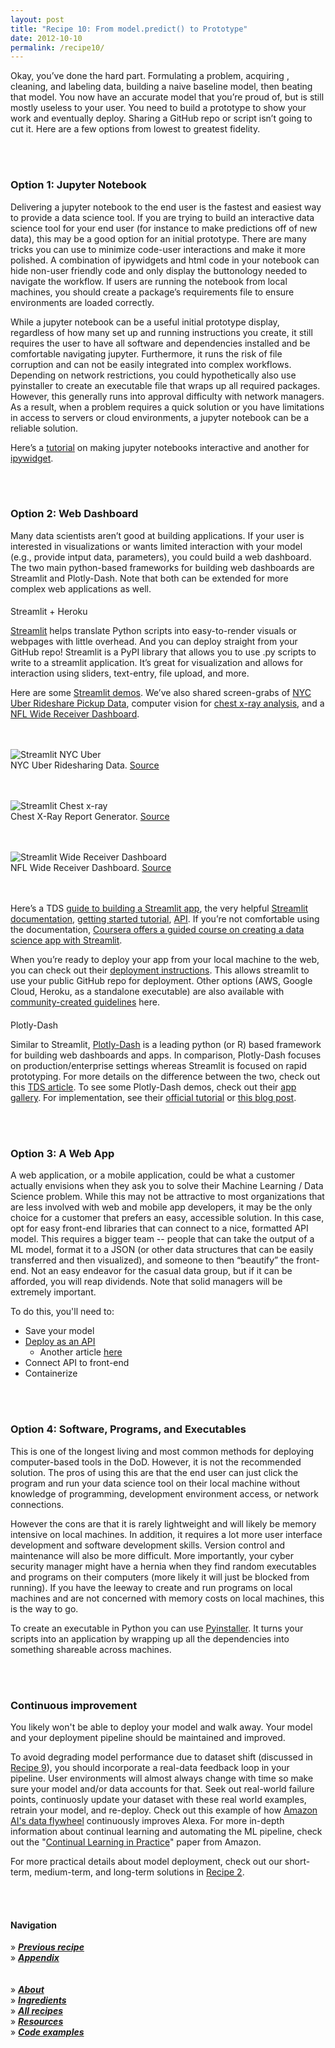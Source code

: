 ```yaml
---
layout: post
title: "Recipe 10: From model.predict() to Prototype"
date: 2012-10-10
permalink: /recipe10/
---
```

Okay, you’ve done the hard part. Formulating a problem, acquiring , cleaning, and labeling data, building a naive baseline model, then beating that model. You now have an accurate model that you’re proud of, but is still mostly useless to your user. You need to build a prototype to show your work and eventually deploy. Sharing a GitHub repo or script isn’t going to cut it. Here are a few options from lowest to greatest fidelity. 

<br><br>
### Option 1: Jupyter  Notebook

Delivering a jupyter notebook to the end user is the fastest and easiest way to provide a data science tool. If you are trying to build an interactive data science tool for your end user (for instance to make predictions off of new data), this may be a good option for an initial prototype. There are many tricks you can use to minimize code-user interactions and make it more polished. A combination of ipywidgets and html code in your notebook can hide non-user friendly code and only display the buttonology needed to navigate the workflow. If users are running the notebook from local machines, you should create a package’s requirements file to ensure environments are loaded correctly.

While a jupyter notebook can be a useful initial prototype display, regardless of how many set up and running instructions you create, it still requires the user to have all software and dependencies installed and  be comfortable navigating jupyter. Furthermore, it runs the risk of file corruption and can not be easily integrated into complex workflows.  Depending on network restrictions, you could hypothetically also use pyinstaller to create an executable file that wraps up all required packages. However, this generally runs into approval difficulty with network managers.  As a result, when a problem requires a quick solution or you have limitations in access to servers or cloud environments, a jupyter notebook can be a reliable solution.

Here’s a [tutorial](https://towardsdatascience.com/interactive-visualizations-in-jupyter-notebook-3be02ab2b8cd) on making jupyter notebooks interactive and another for [ipywidget](https://towardsdatascience.com/bring-your-jupyter-notebook-to-life-with-interactive-widgets-bc12e03f0916).

<br><br>
### Option 2: Web Dashboard
Many data scientists aren’t good at building applications. If your user is interested in visualizations or wants limited interaction with your model (e.g., provide intput data, parameters), you could build a web dashboard. The two main python-based frameworks for building web dashboards are Streamlit and Plotly-Dash. Note that both can be extended for more complex web applications as well. 

####
Streamlit + Heroku

[Streamlit](https://streamlit.io/) helps translate Python scripts into easy-to-render visuals or webpages with little overhead. And you can deploy straight from your GitHub repo! Streamlit is a PyPI library that allows you to use .py scripts to write to a streamlit application. It’s great for visualization and allows for interaction using sliders, text-entry, file upload, and more.

Here are some [Streamlit demos](https://streamlit.io/gallery?type=apps&category=featured). We’ve also shared screen-grabs of [NYC Uber Rideshare Pickup Data](https://share.streamlit.io/streamlit/demo-uber-nyc-pickups/), computer vision for [chest x-ray analysis](https://share.streamlit.io/ashishthomaschempolil/medical-image-captioning-on-chest-x-rays/main/final.py), and a [NFL Wide Receiver Dashboard](https://share.streamlit.io/maxbolger/nfl-receiver-dashboard/main/receiver-dashboard.py).

<br><br>
![Streamlit NYC Uber](/assets/recipe10/streamlit_rideshare_nyc.png)<br>
NYC Uber Ridesharing Data. [Source](https://share.streamlit.io/streamlit/demo-uber-nyc-pickups/)

<br><br>
![Streamlit Chest x-ray](/assets/recipe10/streamlit_chest_xray.png)<br>
Chest X-Ray Report Generator. [Source](https://share.streamlit.io/ashishthomaschempolil/medical-image-captioning-on-chest-x-rays/main/final.py)

<br><br>
![Streamlit Wide Receiver Dashboard](/assets/recipe10/streamlit_wide_receiver.png)<br>
NFL Wide Receiver Dashboard. [Source](https://share.streamlit.io/maxbolger/nfl-receiver-dashboard/main/receiver-dashboard.py)

<br><br>
Here’s a TDS [guide to building a Streamlit app](https://towardsdatascience.com/data-analytics-to-web-app-streamlit-made-easy-ed687266f0e8), the very helpful [Streamlit documentation](https://docs.streamlit.io/en/stable/), [getting started tutorial](https://docs.streamlit.io/en/stable/getting_started.html), [API](https://docs.streamlit.io/en/stable/api.html). If you’re not comfortable using the documentation, [Coursera offers a guided course on creating a data science app with Streamlit](https://www.coursera.org/projects/data-science-streamlit-python).

When you’re ready to deploy your app from your local machine to the web, you can check out their [deployment instructions](https://docs.streamlit.io/en/stable/deploy_streamlit_app.html). This allows streamlit to use your public GitHub repo for deployment. Other options (AWS, Google Cloud, Heroku, as a standalone executable) are also available with [community-created guidelines](https://discuss.streamlit.io/t/streamlit-deployment-guide-wiki/5099) here.

####
Plotly-Dash

Similar to Streamlit, [Plotly-Dash](https://plotly.com/dash/) is a leading python (or R) based framework for building web dashboards and apps. In comparison, Plotly-Dash focuses on production/enterprise settings whereas Streamlit is focused on rapid prototyping. For more details on the difference between the two, check out this [TDS article](https://towardsdatascience.com/plotly-dash-vs-streamlit-which-is-the-best-library-for-building-data-dashboard-web-apps-97d7c98b938c). To see some Plotly-Dash demos, check out their [app gallery](https://dash-gallery.plotly.host/Portal/). For implementation, see their [official tutorial](https://dash.plotly.com/installation) or [this blog post](https://www.statworx.com/en/blog/how-to-build-a-dashboard-in-python-plotly-dash-step-by-step-tutorial/).

<br><br>
### Option 3: A Web App

A web application, or a mobile application, could be what a customer actually envisions when they ask you to solve their Machine Learning / Data Science problem. While this may not be attractive to most organizations that are less involved with web and mobile app developers, it may be the only choice for a customer that prefers an easy, accessible solution. In this case, opt for easy front-end libraries that can connect to a nice, formatted API model. This requires a bigger team -- people that can take the output of a ML model, format it to a JSON (or other data structures that can be easily transferred and then visualized), and someone to then “beautify” the front-end. Not an easy endeavor for the casual data group, but if it can be afforded, you will reap dividends. Note that solid managers will be extremely important.

To do this, you'll need to:
- Save your model
- [Deploy as an API](https://towardsdatascience.com/deploying-a-machine-learning-model-as-a-rest-api-4a03b865c166)
    - Another article [here](https://towardsdatascience.com/how-to-easily-deploy-machine-learning-models-using-flask-b95af8fe34d4)
- Connect API to front-end
- Containerize


<br><br>
### Option 4: Software, Programs, and Executables

This is one of the longest living and most common methods for deploying computer-based tools in the DoD. However, it is not the recommended solution. The pros of using this are that the end user can just click the program and run your data science tool on their local machine without  knowledge of programming, development environment access, or network connections.

However the cons are that it is rarely lightweight and will likely be memory intensive on local machines. In addition, it requires a lot more user interface development and software development skills. Version control and maintenance will also be more difficult.  More importantly, your cyber security manager might have a hernia when they find random executables and programs on their computers (more likely it will just be blocked from running). If you have the leeway to create and run programs on local machines and are not concerned with memory costs on local machines, this is the way to go.

To create an executable in Python you can use [Pyinstaller](https://realpython.com/pyinstaller-python/). It turns  your scripts into an application by wrapping up all the dependencies into something shareable across machines.

<br><br>
### Continuous improvement

You likely won't be able to deploy your model and walk away. Your model and your deployment pipeline should be maintained and improved. 

To avoid degrading model performance due to dataset shift (discussed in [Recipe 9](/recipe9)), you should incorporate a real-data feedback loop in your pipeline. User environments will almost always change with time so make sure your model and/or data accounts for that. Seek out real-world failure points, continuosly update your dataset with these real world examples, retrain your model, and re-deploy. Check out this example of how [Amazon AI's data flywheel](https://www.wired.com/story/amazon-artificial-intelligence-flywheel/) continuously improves Alexa. For more in-depth information about continual learning and automating the ML pipeline, check out the "[Continual Learning in Practice](https://arxiv.org/pdf/1903.05202.pdf)" paper from Amazon. 

For more practical details about model deployment, check out our short-term, medium-term, and long-term solutions in [Recipe 2](/recipe2).


<br><br>

#### Navigation
» **[_Previous recipe_](/recipe9)**<br>
» **[_Appendix_](/appendix-a)**<br><br><br>
» **[_About_](/about)**<br>
» **[_Ingredients_](/ingredients)**<br>
» **[_All recipes_](/recipes)**<br>
» **[_Resources_](/resources)**<br>
» **[_Code examples_](/examples)**<br>
